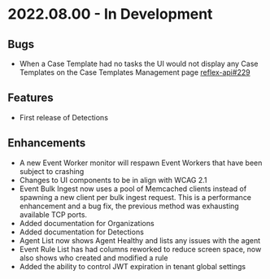# 2022.08.00 - In Development

## Bugs

- When a Case Template had no tasks the UI would not display any Case Templates on the Case Templates Management page [reflex-api#229](https://github.com/reflexsoar/reflex-api/issues/229)

## Features

- First release of Detections

## Enhancements

- A new Event Worker monitor will respawn Event Workers that have been subject to crashing
- Changes to UI components to be in align with WCAG 2.1
- Event Bulk Ingest now uses a pool of Memcached clients instead of spawning a new client per bulk ingest request.  This is a performance enhancement and a bug fix, the previous method was exhausting available TCP ports.
- Added documentation for Organizations
- Added documentation for Detections
- Agent List now shows Agent Healthy and lists any issues with the agent
- Event Rule List has had columns reworked to reduce screen space, now also shows who created and modified a rule
- Added the ability to control JWT expiration in tenant global settings